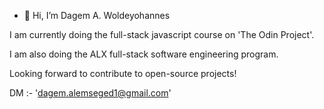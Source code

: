 - 👋 Hi, I’m Dagem A. Woldeyohannes

I am currently doing the full-stack javascript course on 'The Odin Project'.

I am also doing the ALX full-stack software engineering program.

Looking forward to contribute to open-source projects!

DM :- 'dagem.alemseged1@gmail.com'

<!---
H3R0INFATH3R/H3R0INFATH3R is a ✨ special ✨ repository because its `README.md` (this file) appears on your GitHub profile.
You can click the Preview link to take a look at your changes.
--->
